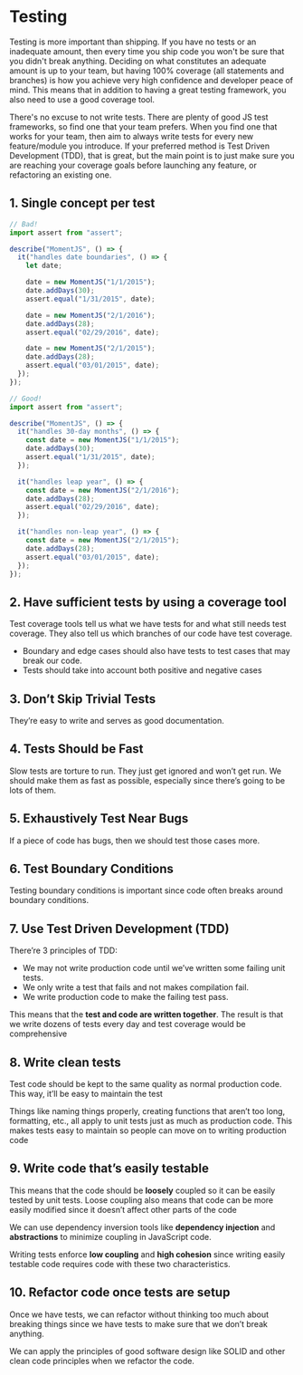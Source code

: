 # Testing 

Testing is more important than shipping. If you have no tests or an inadequate amount, then every time you ship code you won't be sure that you didn't break anything. Deciding on what constitutes an adequate amount is up to your team, but having 100% coverage (all statements and branches) is how you achieve very high confidence and developer peace of mind. This means that in addition to having a great testing framework, you also need to use a good coverage tool.

There's no excuse to not write tests. There are plenty of good JS test frameworks, so find one that your team prefers. When you find one that works for your team, then aim to always write tests for every new feature/module you introduce. If your preferred method is Test Driven Development (TDD), that is great, but the main point is to just make sure you are reaching your coverage goals before launching any feature, or refactoring an existing one.

## 1. Single concept per test

```javascript
// Bad!
import assert from "assert";

describe("MomentJS", () => {
  it("handles date boundaries", () => {
    let date;

    date = new MomentJS("1/1/2015");
    date.addDays(30);
    assert.equal("1/31/2015", date);

    date = new MomentJS("2/1/2016");
    date.addDays(28);
    assert.equal("02/29/2016", date);

    date = new MomentJS("2/1/2015");
    date.addDays(28);
    assert.equal("03/01/2015", date);
  });
});
```

```javascript
// Good!
import assert from "assert";

describe("MomentJS", () => {
  it("handles 30-day months", () => {
    const date = new MomentJS("1/1/2015");
    date.addDays(30);
    assert.equal("1/31/2015", date);
  });

  it("handles leap year", () => {
    const date = new MomentJS("2/1/2016");
    date.addDays(28);
    assert.equal("02/29/2016", date);
  });

  it("handles non-leap year", () => {
    const date = new MomentJS("2/1/2015");
    date.addDays(28);
    assert.equal("03/01/2015", date);
  });
});
```

## 2. Have sufficient tests by using a coverage tool

Test coverage tools tell us what we have tests for and what still needs test coverage. They also tell us which branches of our code have test coverage.

- Boundary and edge cases should also have tests to test cases that may break our code.
- Tests should take into account both positive and negative cases

## 3. Don’t Skip Trivial Tests

They’re easy to write and serves as good documentation.

## 4. Tests Should be Fast

Slow tests are torture to run. They just get ignored and won’t get run. We should make them as fast as possible, especially since there’s going to be lots of them.

## 5. Exhaustively Test Near Bugs

If a piece of code has bugs, then we should test those cases more.

## 6. Test Boundary Conditions

Testing boundary conditions is important since code often breaks around boundary conditions.

## 7. Use Test Driven Development (TDD)

There’re 3 principles of TDD:

- We may not write production code until we’ve written some failing unit tests.
- We only write a test that fails and not makes compilation fail.
- We write production code to make the failing test pass.

This means that the **test and code are written together**. The result is that we write dozens of tests every day and test coverage would be comprehensive

## 8. Write clean tests

Test code should be kept to the same quality as normal production code. This way, it’ll be easy to maintain the test

Things like naming things properly, creating functions that aren’t too long, formatting, etc., all apply to unit tests just as much as production code. This makes tests easy to maintain so people can move on to writing production code

## 9. Write code that’s easily testable

This means that the code should be **loosely** coupled so it can be easily tested by unit tests. Loose coupling also means that code can be more easily modified since it doesn’t affect other parts of the code

We can use dependency inversion tools like **dependency injection** and **abstractions** to minimize coupling in JavaScript code.

Writing tests enforce **low coupling** and **high cohesion** since writing easily testable code requires code with these two characteristics.

## 10. Refactor code once tests are setup

Once we have tests, we can refactor without thinking too much about breaking things since we have tests to make sure that we don’t break anything.

We can apply the principles of good software design like SOLID and other clean code principles when we refactor the code.